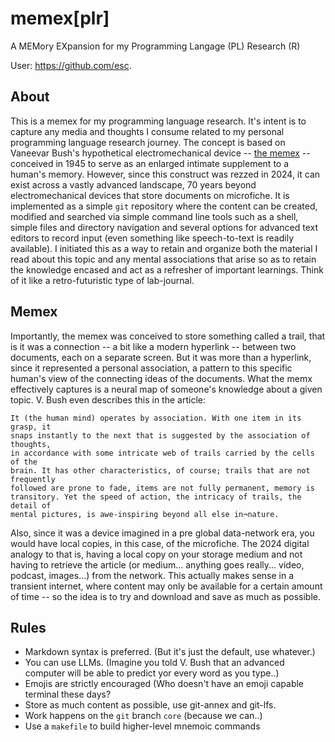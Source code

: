 # memex[plr]

A MEMory EXpansion for my Programming Langage (PL) Research (R)

User: https://github.com/esc.

## About

This is a memex for my programming language research. It's intent is to capture
any media and thoughts I consume related to my personal programming language
research journey. The concept is based on Vaneevar Bush's hypothetical
electromechanical device -- [the memex](https://en.wikipedia.org/wiki/Memex) --
conceived in 1945 to serve as an enlarged intimate supplement to a human's
memory. However, since this construct was rezzed in 2024, it can exist across a
vastly advanced landscape, 70 years beyond electromechanical devices that store
documents on microfiche.  It is implemented as a simple `git` repository where
the content can be created, modified and searched via simple command line tools
such as a shell, simple files and directory navigation and several options for
advanced text editors to record input (even something like speech-to-text is
readily available). I initiated this as a way to retain and organize both the
material I read about this topic and any mental associations that arise so as
to retain the knowledge encased and act as a refresher of important learnings.
Think of it like a retro-futuristic type of lab-journal.

## Memex

Importantly, the memex was conceived to store something called a trail, that is
it was a connection -- a bit like a modern hyperlink -- between two documents,
each on a separate screen. But it was more than a hyperlink, since it
represented a personal association, a pattern to this specific human's view of
the connecting ideas of the documents. What the memx effectively captures is a
neural map of someone's knowledge about a given topic. V. Bush even describes
this in the article:

```
It (the human mind) operates by association. With one item in its grasp, it
snaps instantly to the next that is suggested by the association of thoughts,
in accordance with some intricate web of trails carried by the cells of the
brain. It has other characteristics, of course; trails that are not frequently
followed are prone to fade, items are not fully permanent, memory is
transitory. Yet the speed of action, the intricacy of trails, the detail of
mental pictures, is awe-inspiring beyond all else in¬nature.
```

Also, since it was a device imagined in a pre global data-network era, you
would have local copies, in this case, of the microfiche. The 2024 digital
analogy to that is, having a local copy on your storage medium and not having
to retrieve the article (or medium... anything goes really... video, podcast,
images...) from the network. This actually makes sense in a transient internet,
where content may only be available for a certain amount of time -- so the idea
is to try and download and save as much as possible.

## Rules

* Markdown syntax is preferred. (But it's just the default, use whatever.)
* You can use LLMs. (Imagine you told V. Bush that an advanced computer
  will be able to predict yor every word as you type..)
* Emojis are strictly encouraged (Who doesn't have an emoji capable terminal
  these days?
* Store as much content as possible, use git-annex and git-lfs.
* Work happens on the `git` branch `core` (because we can..)
* Use a `makefile` to build higher-level mnemoic commands
